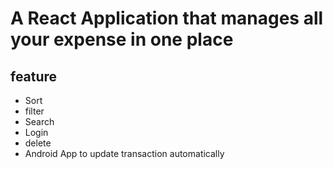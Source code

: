 # A React Application that manages all your expense in one place
## feature
  * Sort
  * filter
  * Search
  * Login
  * delete
  * Android App to update transaction automatically 



    
